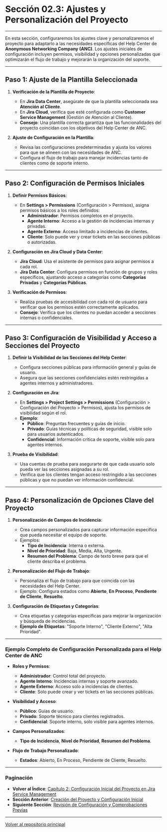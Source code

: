 # Sección 02.3: Ajustes y Personalización del Proyecto

---

En esta sección, configuraremos los ajustes clave y personalizaremos el proyecto para adaptarlo a las necesidades específicas del Help Center de **Anonymous Networking Company (ANC)**. Los ajustes iniciales de configuración incluyen permisos, visibilidad y opciones personalizadas que optimizarán el flujo de trabajo y mejorarán la organización del soporte.

---

## Paso 1: Ajuste de la Plantilla Seleccionada

1. **Verificación de la Plantilla de Proyecto**:
   - En **Jira Data Center**, asegúrate de que la plantilla seleccionada sea **Atención al Cliente**.
   - En **Jira Cloud**, verifica que esté configurada como **Customer Service Management** (Gestión de Atención al Cliente).
   - **Consejo**: Una plantilla correcta garantiza que las funcionalidades del proyecto coincidan con los objetivos del Help Center de ANC.

2. **Ajuste de Configuración en la Plantilla**:
   - Revisa las configuraciones predeterminadas y ajusta los valores para que se alineen con las necesidades de ANC.
   - Configura el flujo de trabajo para manejar incidencias tanto de clientes como de soporte interno.

---

## Paso 2: Configuración de Permisos Iniciales

1. **Definir Permisos Básicos**:
   - En **Settings > Permissions** (Configuración > Permisos), asigna permisos básicos a los roles definidos:
     - **Administrador**: Permisos completos en el proyecto.
     - **Agente Interno**: Acceso a la gestión de incidencias internas y privadas.
     - **Agente Externo**: Acceso limitado a incidencias de clientes.
     - **Cliente**: Solo puede ver y crear tickets en las secciones públicas o autorizadas.

2. **Configuración en Jira Cloud y Data Center**:
   - **Jira Cloud**: Usa el asistente de permisos para asignar permisos a cada rol.
   - **Jira Data Center**: Configura permisos en función de grupos y roles específicos, ajustando acceso a categorías como **Categorías Privadas** y **Categorías Públicas**.

3. **Verificación de Permisos**:
   - Realiza pruebas de accesibilidad con cada rol de usuario para verificar que los permisos estén correctamente aplicados.
   - **Consejo**: Verifica que los clientes no puedan acceder a secciones internas o confidenciales.

---

## Paso 3: Configuración de Visibilidad y Acceso a Secciones del Proyecto

1. **Definir la Visibilidad de las Secciones del Help Center**:
   - Configura secciones públicas para información general y guías de usuario.
   - Asegura que las secciones confidenciales estén restringidas a agentes internos y administradores.

2. **Configuración en Jira**:
   - En **Settings > Project Settings > Permissions** (Configuración > Configuración del Proyecto > Permisos), ajusta los permisos de visibilidad según el rol.
   - **Ejemplo**:
     - **Público**: Preguntas frecuentes y guías de inicio.
     - **Privado**: Guías técnicas y políticas de seguridad, visible solo para usuarios autenticados.
     - **Confidencial**: Información crítica de soporte, visible solo para agentes internos.

3. **Prueba de Visibilidad**:
   - Usa cuentas de prueba para asegurarte de que cada usuario solo pueda ver las secciones asignadas a su rol.
   - Verifica que los clientes tengan acceso restringido a las secciones públicas y que no puedan ver información confidencial.

---

## Paso 4: Personalización de Opciones Clave del Proyecto

1. **Personalización de Campos de Incidencia**:
   - Crea campos personalizados para capturar información específica que pueda necesitar el equipo de soporte.
   - Ejemplos:
     - **Tipo de Incidencia**: Interna o externa.
     - **Nivel de Prioridad**: Baja, Media, Alta, Urgente.
     - **Resumen del Problema**: Campo de texto breve para que el cliente describa el problema.

2. **Personalización del Flujo de Trabajo**:
   - Personaliza el flujo de trabajo para que coincida con las necesidades del Help Center.
   - Ejemplo: Configura estados como **Abierto**, **En Proceso**, **Pendiente de Cliente**, **Resuelto**.

3. **Configuración de Etiquetas y Categorías**:
   - Crea etiquetas y categorías específicas para mejorar la organización y búsqueda de incidencias.
   - **Ejemplo de Etiquetas**: "Soporte Interno", "Cliente Externo", "Alta Prioridad".

---

### Ejemplo Completo de Configuración Personalizada para el Help Center de ANC

- **Roles y Permisos**:
  - **Administrador**: Control total del proyecto.
  - **Agente Interno**: Incidencias internas y soporte avanzado.
  - **Agente Externo**: Acceso solo a incidencias de clientes.
  - **Cliente**: Solo puede crear y ver tickets en las secciones públicas.
  
- **Visibilidad y Acceso**:
  - **Público**: Guías de usuario.
  - **Privado**: Soporte técnico para clientes registrados.
  - **Confidencial**: Soporte interno, solo visible para agentes internos.

- **Campos Personalizados**:
  - **Tipo de Incidencia**, **Nivel de Prioridad**, **Resumen del Problema**.

- **Flujo de Trabajo Personalizado**:
  - **Estados**: Abierto, En Proceso, Pendiente de Cliente, Resuelto.

---

### Paginación

- **Volver al Índice**: [Capítulo 2: Configuración Inicial del Proyecto en Jira Service Management](02_ANC_Help_Center_Capitulo_2.md)
- **Sección Anterior**: [Creación del Proyecto y Configuración Inicial](02.2_ANC_Help_Center_Creacion_Proyecto.md)
- **Siguiente Sección**: [Revisión de Configuración y Comprobaciones Previas](02.4_ANC_Help_Center_Revision_Config_Inicial.md)

---

[Volver al repositorio principal](https://carloslhg.github.io/repositorio)
